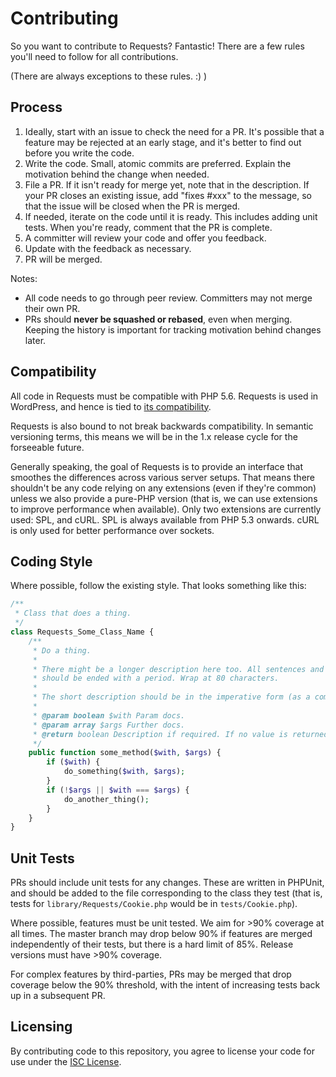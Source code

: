 # Contributing

So you want to contribute to Requests? Fantastic! There are a few rules you'll need to follow for all contributions.

(There are always exceptions to these rules. :) )

## Process

1. Ideally, start with an issue to check the need for a PR. It's possible that a feature may be rejected at an early stage, and it's better to find out before you write the code.
2. Write the code. Small, atomic commits are preferred. Explain the motivation behind the change when needed.
3. File a PR. If it isn't ready for merge yet, note that in the description. If your PR closes an existing issue, add "fixes #xxx" to the message, so that the issue will be closed when the PR is merged.
4. If needed, iterate on the code until it is ready. This includes adding unit tests. When you're ready, comment that the PR is complete.
5. A committer will review your code and offer you feedback.
6. Update with the feedback as necessary.
7. PR will be merged.

Notes:

* All code needs to go through peer review. Committers may not merge their own PR.
* PRs should **never be squashed or rebased**, even when merging. Keeping the history is important for tracking motivation behind changes later.

## Compatibility

All code in Requests must be compatible with PHP 5.6.
Requests is used in WordPress, and hence is tied to [its compatibility][wp-requirements].

Requests is also bound to not break backwards compatibility.
In semantic versioning terms, this means we will be in the 1.x release cycle for the forseeable future.

Generally speaking, the goal of Requests is to provide an interface that smoothes the differences across various server setups.
That means there shouldn't be any code relying on any extensions (even if they're common) unless we also provide a pure-PHP version (that is, we can use extensions to improve performance when available). Only two extensions are currently used: SPL, and cURL.
SPL is always available from PHP 5.3 onwards.
cURL is only used for better performance over sockets.

[wp-requirements]: https://wordpress.org/about/requirements/


## Coding Style

Where possible, follow the existing style. That looks something like this:

```php
/**
 * Class that does a thing.
 */
class Requests_Some_Class_Name {
	/**
	 * Do a thing.
	 *
	 * There might be a longer description here too. All sentences and phrases
	 * should be ended with a period. Wrap at 80 characters.
	 *
	 * The short description should be in the imperative form (as a command).
	 *
	 * @param boolean $with Param docs.
	 * @param array $args Further docs.
	 * @return boolean Description if required. If no value is returned, omit.
	 */
	public function some_method($with, $args) {
		if ($with) {
			do_something($with, $args);
		}
		if (!$args || $with === $args) {
			do_another_thing();
		}
	}
}
```


## Unit Tests

PRs should include unit tests for any changes.
These are written in PHPUnit, and should be added to the file corresponding to the class they test (that is, tests for `library/Requests/Cookie.php` would be in `tests/Cookie.php`).

Where possible, features must be unit tested.
We aim for >90% coverage at all times.
The master branch may drop below 90% if features are merged independently of their tests, but there is a hard limit of 85%. Release versions must have >90% coverage.

For complex features by third-parties, PRs may be merged that drop coverage below the 90% threshold, with the intent of increasing tests back up in a subsequent PR.


## Licensing

By contributing code to this repository, you agree to license your code for use under the [ISC License](https://github.com/rmccue/Requests/blob/master/LICENSE).
